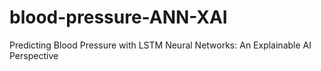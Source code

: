 # blood-pressure-ANN-XAI
Predicting Blood Pressure with LSTM Neural Networks: An Explainable AI Perspective
